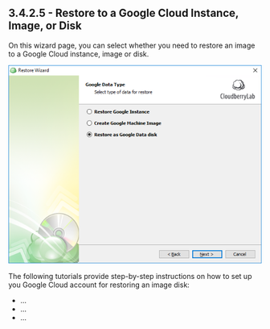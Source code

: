 ## 3.4.2.5 - Restore to a Google Cloud Instance, Image, or Disk

On this wizard page, you can select whether you need to restore an image to a Google Cloud instance, image or disk.

![](/assets/restore-google-select.png)

The following tutorials provide step-by-step instructions on how to set up you Google Cloud account for restoring an image disk:

* ...
* ...
* ...



